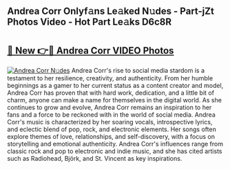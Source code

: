 ## Andrea Corr Onlyf𝚊ns Le𝚊ked N𝚞des - Part-jZt Photos Video - Hot Part Le𝚊ks D6c8R

# <h2><a href="http://ac29655.deff.icu/?id=Andrea+Corr">🔗 New 👉🔴 Andrea Corr VIDEO Photos</a></h2>

[![Andrea Corr N𝚞des](https://i.imgur.com/rIISA9y.gif)](http://ac29655.deff.icu/?id=Andrea+Corr)
Andrea Corr's rise to social media stardom is a testament to her resilience, creativity, and authenticity. From her humble beginnings as a gamer to her current status as a content creator and model, Andrea Corr has proven that with hard work, dedication, and a little bit of charm, anyone can make a name for themselves in the digital world. As she continues to grow and evolve, Andrea Corr remains an inspiration to her fans and a force to be reckoned with in the world of social media. Andrea Corr's music is characterized by her soaring vocals, introspective lyrics, and eclectic blend of pop, rock, and electronic elements. Her songs often explore themes of love, relationships, and self-discovery, with a focus on storytelling and emotional authenticity. Andrea Corr's influences range from classic rock and pop to electronic and indie music, and she has cited artists such as Radiohead, Björk, and St. Vincent as key inspirations.
